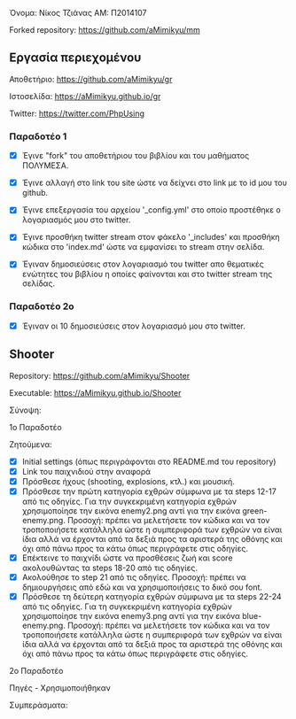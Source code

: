 Όνομα: Νίκος Τζιάνας AM: Π2014107

 Forked repository: https://github.com/aMimikyu/mm
 
 
 
  

    
 
 
 
## Εργασία περιεχομένου

Αποθετήριο: https://github.com/aMimikyu/gr

Ιστοσελίδα: https://aMimikyu.github.io/gr

Twitter: https://twitter.com/PhpUsing

### Παραδοτέο 1

 - [x] Έγινε "fork" του αποθετήριου του βιβλίου και του μαθήματος ΠΟΛΥΜΕΣΑ.
 
 
 - [x] Έγινε αλλαγή στο link του site ώστε να δείχνει στο link με το id μου του github.
 
 
 - [x] Έγινε επεξεργασία του αρχείου '_config.yml' στο οποίο προστέθηκε ο λογαριασμός μου στο twitter.
 
 
 - [x] Έγινε προσθήκη twitter stream στον φάκελο '_includes' και προσθήκη κώδικα στο 'index.md' ώστε 
    να εμφανίσει το stream στην σελίδα.
    

- [x] Έγιναν δημοσιεύσεις στον λογαριασμό του twitter απο θεματικές ενώτητες του βιβλίου η οποίες φαίνονται 
    και στο twitter stream της σελίδας.
    
### Παραδοτέο 2ο
   
 - [x] Έγιναν οι 10 δημοσιεύσεις στον λογαριασμό μου στο twitter.
    

## Shooter

Repository: https://github.com/aMimikyu/Shooter

Executable: https://aMimikyu.github.io/Shooter

 Σύνοψη:
 
 1o Παραδοτέο
 
 Ζητούμενα:
  - [x] Initial settings (όπως περιγράφονται στο README.md του repository)
  - [x] Link του παιχνιδιού στην αναφορά
  - [x] Πρόσθεσε ήχους (shooting, explosions, κτλ.) και μουσική.
  - [x] Πρόσθεσε την πρώτη κατηγορία εχθρών σύμφωνα με τα steps 12-17 από τις οδηγίες. Για την συγκεκριμένη κατηγορία εχθρών χρησιμοποίησε την εικόνα enemy2.png αντί για την εικόνα green-enemy.png. Προσοχή: πρέπει να μελετήσετε τον κώδικα και να τον τροποποιήσετε κατάλληλα ώστε η συμπεριφορά των εχθρών να είναι ίδια αλλά να έρχονται από τα δεξιά προς τα αριστερά της οθόνης και όχι από πάνω προς τα κάτω όπως περιγράφετε στις οδηγίες.
  - [x] Επέκτεινε το παιχνίδι ώστε να προσθέσεις ζωή και score ακολουθώντας τα steps 18-20 από τις οδηγίες.
  - [x] Ακολούθησε το step 21 από τις οδηγίες. Προσοχή: πρέπει να δημιουργήσεις από εδώ και να χρησιμοποιήσεις το δικό σου font.
  - [x] Πρόσθεσε τη δεύτερη κατηγορία εχθρών σύμφωνα με τα steps 22-24 από τις οδηγίες. Για τη συγκεκριμένη κατηγορία εχθρών χρησιμοποίησε την εικόνα enemy3.png αντί για την εικόνα blue-enemy.png. Προσοχή: πρέπει να μελετήσετε τον κώδικα και να τον τροποποιήσετε κατάλληλα ώστε η συμπεριφορά των εχθρών να είναι ίδια αλλά να έρχονται από τα δεξιά προς τα αριστερά της οθόνης και όχι από πάνω προς τα κάτω όπως περιγράφετε στις οδηγίες.
 
 2o Παραδοτέο

Πηγές - Χρησιμοποιήθηκαν
 
 Συμπεράσματα:
